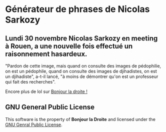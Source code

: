 # Générateur de phrases de Nicolas Sarkozy
<h2>Lundi 30 novembre Nicolas Sarkozy en meeting à Rouen, a une nouvelle fois effectué un raisonnement hasardeux.</h2>
<p>
"Pardon de cette image, mais quand on consulte des images de pédophilie, on est un pédophile, quand on consulte des images de djihadistes, on est un djihadiste", a-t-il lancé, "à moins de démontrer qu'on est un professeur qui fait des recherches".
</p>
<p>Encore plus de lol sur <a href="http://bonjourladroite.tumblr.com/" target="_blank" title="Site Bonjour la droite">Bonjour la droite !</a></p>
<h2>GNU General Public License</h2>
<p>This software is the property of <strong>Bonjour la Droite</strong> and licensed under the <a href="https://www.gnu.org/licenses/gpl-3.0.txt" title="GNU Genral Public License" target="_blank">GNU Genral Public License</a>.</p>